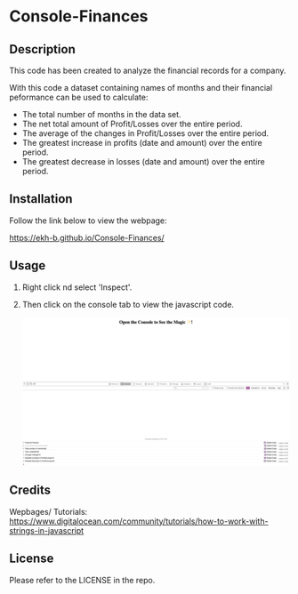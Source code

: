 # Console-Finances

## Description

This code has been created to analyze the financial records for a company.

With this code a dataset containing names of months and their financial peformance can be used to calculate:

- The total number of months in the data set.
- The net total amount of Profit/Losses over the entire period.
- The average of the changes in Profit/Losses over the entire period.
- The greatest increase in profits (date and amount) over the entire period.
- The greatest decrease in losses (date and amount) over the entire period.

## Installation

Follow the link below to view the webpage:

https://ekh-b.github.io/Console-Finances/

## Usage

1) Right click nd select 'Inspect'.
2) Then click on the console tab to view the javascript code.


   ![image](assets/images/Screenshot1.png)

## Credits

Wepbages/ Tutorials:
https://www.digitalocean.com/community/tutorials/how-to-work-with-strings-in-javascript

## License

Please refer to the LICENSE in the repo.

